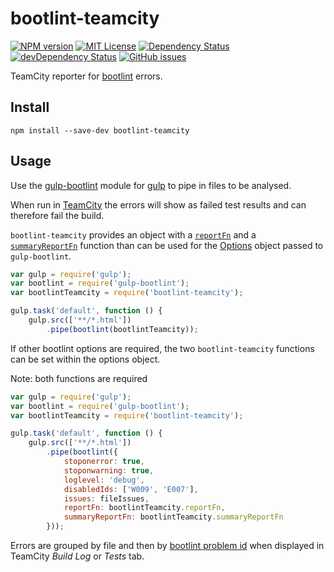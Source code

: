 bootlint-teamcity
=================

[![NPM version](https://img.shields.io/npm/v/bootlint-teamcity.svg)](https://www.npmjs.com/package/bootlint-teamcity)
[![MIT License](https://img.shields.io/github/license/SiCoe/bootlint-teamcity.svg)](https://github.com/SiCoe/bootlint-teamcity/blob/master/LICENSE)
[![Dependency Status](https://img.shields.io/david/SiCoe/bootlint-teamcity.svg)](https://david-dm.org/SiCoe/bootlint-teamcity)
[![devDependency Status](https://img.shields.io/david/dev/SiCoe/bootlint-teamcity.svg)](https://david-dm.org/SiCoe/bootlint-teamcity?type=dev)
[![GitHub issues](https://img.shields.io/github/issues/SiCoe/bootlint-teamcity.svg)](https://github.com/SiCoe/bootlint-teamcity/issues)

TeamCity reporter for [bootlint](https://github.com/twbs/bootlint) errors.

## Install

```shell
npm install --save-dev bootlint-teamcity
```

## Usage

Use the [gulp-bootlint](https://www.npmjs.com/package/gulp-bootlint) module
for [gulp](https://www.npmjs.com/package/gulp) to pipe in files to be analysed.

When run in [TeamCity](https://www.jetbrains.com/teamcity/) the errors will
show as failed test results and can therefore fail the build. 

`bootlint-teamcity` provides an object with a [`reportFn`](https://github.com/tschortsch/gulp-bootlint#optionsreportfn)
and a [`summaryReportFn`](https://github.com/tschortsch/gulp-bootlint#optionssummaryreportfn) function than can be used for the 
[Options](https://github.com/tschortsch/gulp-bootlint#options) object passed to `gulp-bootlint`.

```js
var gulp = require('gulp');
var bootlint = require('gulp-bootlint');
var bootlintTeamcity = require('bootlint-teamcity');

gulp.task('default', function () {
    gulp.src(['**/*.html'])
        .pipe(bootlint(bootlintTeamcity));
```

If other bootlint options are required, the two `bootlint-teamcity` functions can be set within the options object.

Note: both functions are required

```js
var gulp = require('gulp');
var bootlint = require('gulp-bootlint');
var bootlintTeamcity = require('bootlint-teamcity');

gulp.task('default', function () {
    gulp.src(['**/*.html'])
        .pipe(bootlint({
            stoponerror: true,
            stoponwarning: true,
            loglevel: 'debug',
            disabledIds: ['W009', 'E007'],
            issues: fileIssues,
            reportFn: bootlintTeamcity.reportFn,
            summaryReportFn: bootlintTeamcity.summaryReportFn
        }));
```

Errors are grouped by file and then by [bootlint problem id](https://github.com/twbs/bootlint/wiki)
when displayed in TeamCity *Build Log* or *Tests* tab.

